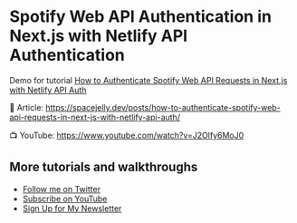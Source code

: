 # Spotify Web API Authentication in Next.js with Netlify API Authentication

Demo for tutorial [How to Authenticate Spotify Web API Requests in Next.js with Netlify API Auth](https://spacejelly.dev/posts/how-to-authenticate-spotify-web-api-requests-in-next-js-with-netlify-api-auth/)

📝 Article: https://spacejelly.dev/posts/how-to-authenticate-spotify-web-api-requests-in-next-js-with-netlify-api-auth/

📺 YouTube: https://www.youtube.com/watch?v=J2Olfy6MoJ0

## More tutorials and walkthroughs
* [Follow me on Twitter](https://twitter.com/colbyfayock)
* [Subscribe on YouTube](https://www.youtube.com/colbyfayock)
* [Sign Up for My Newsletter](https://colbyfayock.com/newsletter)

